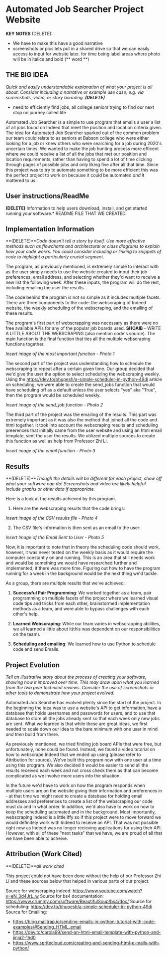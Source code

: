 # Automated Job Searcher Project Website

**KEY NOTES** (DELETE): 
- We have to make this have a good narrative 
- screenshots or pics lets put in a shared drive so that we can easily access to input for website later. for time being label areas where photo will be in italics and bold (** word **)

## THE BIG IDEA
*Quick and easily understandable explanation of what your project is all about. Consider including a narrative or example use case, e.g. via screenshots, video, or story boarding. **(DELETE)***
- need to efficiently find jobs, all college seniors trying to find our next stop on journey called life
  
Automated Job Searcher is a simple to use program that emails a user a list of all jobs found on Indeed that meet the position and location criteria given. The idea for Automated Job Searcher sparked out of the common problem our team could relate to as seniors at Babson college who were either looking for a job or knew others who were searching for a job during 2020's uncertain times. We wanted to make the job hunting process more efficent where we could receive a list of all the jobs that met our position and location requirements, rather than having to spend a lot of time clicking through pages of possible jobs and only liking five after all that time. Since this project was to try to automate something to be more efficient this was the perfect project to work on because it could be automated *and* it mattered to us.

## User instructions/ReadMe
**(DELETE)** Information to help users download, install, and get started running your software.*
README FILE THAT WE CREATED.

## Implementation Information
**(DELETE)***Code doesn't tell a story by itself. Use more effective methods such as flowcharts and architectural or class diagrams to explain how your code works. You could consider including or linking to snippets of code to highlight a particularly crucial segment.*

The program, as previously mentioned, is extremely simple to interact with as the user simply needs to use the website created to input their job preferences, email address, and selecting whether they'd want to receive a new list the following week. After these inputs, the program will do the rest, including emailing the user the results.

The code behind the program is not so simple as it includes multiple facets. There are three components to the code: the webscraping of Indeed website, the weekly scheduling of the webscraping, and the emailing of these results.

The program's first part of webscrapping was necessary as there were no free available APIs for any of the popular job boards used.
**SHOAIB** - WRITE A LITTLE ABOUT THE WEBSCRAPING (also mention code's source).
The main function is the final function that ties all the multiple webscraping functions together.

*Insert image of the most important function - Photo 1*

The second part of the project was understanding how to schedule the webscraping to repeat after a certain given time. Our group decided that we'd give the user the option to select scheduling the webscraping weekly. Using the https://dev.to/bhupesh/a-simple-scheduler-in-python-49di article on scheduling, we were able to create the send_jobs function that would have scheduling off as a default unless the user selects "yes" aka "True", then the program would be scheduled weekly.

*Insert image of the send_job function - Photo 2*

The third part of the project was the emailing of the results. This part was extremely important as it was also the method that joined all the code and html together. It took into account the webscraping results and scheduling preerences that initially came from the user website and using an html email template, sent the user the results. We utilized multiple sources to create this function as well as help from Professor Zhi Li.

*Insert image of the email function - Photo 3*

## Results
**(DELETE)***Though the details will be different for each project, show off what your software can do! Screenshots and video are likely helpful. Include graphs or other data if appropriate.*

Here is a look at the results achieved by this program.

1. Here are the webscraping results that the code brings:

*Insert image of the CSV results file - Photo 4*

2. The CSV file's information is then sent as an email to the user:

*Insert Image of the Email Sent to User - Photo 5*

Now, it is important to note that in theory the scheduling code should work, however, it was never tested on the weekly basis as it would require the computer constantly on and running. This is an area that still needs work and would be something we would have researched further and implemented, if there was more time. Figuring out how to have the program running for a week in the background would be the next thing we'd tackle.

As a group, there are multiple results that we've achieved:

1. **Successful Pair Programming**: We worked together as a team, pair programming on multiple facets of the project where we learned visual code tips and tricks from each other, brainstormed implementation methods as a team, and were able to bypass challenges with each other's help.
   
2. **Learned Webscraping**: While our team varies in webscrapping abilities, we all learned  a little about it(this was dependent on our responsibilities on the team).

3. **Scheduling and emailing**: We learned how to use Python to schedule code and send Emails.

## Project Evolution
  *Tell an illustrative story about the process of creating your software, showing how it improved over time. This may draw upon what you learned from the two peer technical reviews. Consider the use of screenshots or other tools to demonstrate how your project evolved.*

Automated Job Searcherhas evolved plenty since the start of the project. In the beginning the idea was to use a website's API to get information, have a database that holds usernames and passwords for users, and to use that database to store all the jobs already sent so that each week only new jobs are sent. What we learned is that while these are great ideas, we first needed to scale down our idea to the bare minimum with one user in mind *and then* build from there.

As previously mentioned, we tried finding job board APIs that were free, but unfortunately, none could be found. Instead, we found a video tutorial on how to webscrape Indeed that we ended up using (please refer to Attribution for source). We've built this program now with one user at a time using this program. We also decided it would be easier to send all the results received each week and not cross check them as that can become complicated as we involve more users into the situation.

In the future we'd have to work on how the program responds when multiple users are on the website giving their information and preferences in - at that time we might need to create a database for holding email addresses and preferences to create a list of the webscraping our code must do and in what order. In addition, we'd also have to work on how to keep the scheduling automated and in the background. Most importantly, webscraping Indeed is a little iffy so if this project were to move forward we would definitely work with Indeed to receive an API. That was not possible right now as Indeed was no longer recieving applications for using their API. However, with all of these "next tasks" that we have, we are proud of all that we have been able to acheive.

## Attribution (Work Cited)
**(DELETE)***all work cited*

This project could not have been done without the help of our Professor Zhi Li and these sources below that helped in various parts of our project.

Source for webscraping indeed: https://www.youtube.com/watch?v=eN_3d4JrL_w
Source for bs4 documentation: https://www.crummy.com/software/BeautifulSoup/bs4/doc/ 
Source for scheduling: https://dev.to/bhupesh/a-simple-scheduler-in-python-49di
Source for Emailing:
- https://blog.mailtrap.io/sending-emails-in-python-tutorial-with-code-examples/#Sending_HTML_email
- https://dev.to/carola99/send-an-html-email-template-with-python-and-jinja2-1hd0
- https://www.spritecloud.com/creating-and-sending-html-e-mails-with-python/ 